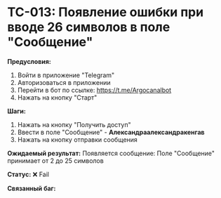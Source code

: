 # TC-013: Появление ошибки при вводе 26 символов в поле "Сообщение"


**Предусловия:**
1. Войти в приложение "Telegram"
2. Авторизоваться в приложении
3. Перейти в бот по ссылке: https://t.me/Argocanalbot
4. Нажать на кнопку "Старт"

**Шаги:**
1. Нажать на кнопку "Получить доступ"
2. Ввести в поле "Сообщение" - **Александраалександракенгав**
3. Нажать на кнопку отправки сообщения

**Ожидаемый результат:**
Появляется сообщение:
Поле "Сообщение" принимает от 2 до 25 символов

**Статус:** ❌ Fail

**Связанный баг:** 
